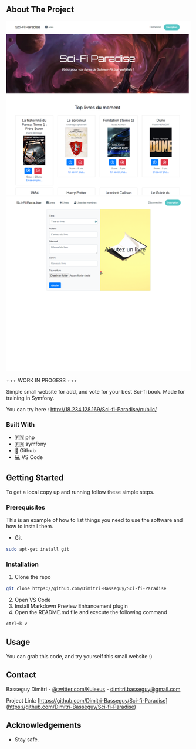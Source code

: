 ## About The Project

![screen-shot-sci-fi-paradise1](https://github.com/Dimitri-Basseguy/Sci-fi-Paradise/blob/master/docs/screen-shot-1.png)
![screen-shot-sci-fi-paradise2](https://github.com/Dimitri-Basseguy/Sci-fi-Paradise/blob/master/docs/screen-shot-2.png)

+++ WORK IN PROGESS +++ 

Simple small website for add, and vote for your best Sci-fi book. Made for training in Symfony.

You can try here : http://18.234.128.169/Sci-fi-Paradise/public/

### Built With

* :fr: php
* :fr: symfony
* 🐙 Github
* 💻 VS Code

<!-- GETTING STARTED -->
## Getting Started

To get a local copy up and running follow these simple steps.

### Prerequisites

This is an example of how to list things you need to use the software and how to install them.
* Git
```sh
sudo apt-get install git
```

### Installation
 
1. Clone the repo
```sh
git clone https://github.com/Dimitri-Basseguy/Sci-fi-Paradise
```
2. Open VS Code
3. Install Markdown Preview Enhancement plugin
3. Open the README.md file and execute the following command
```sh
ctrl+k v
```


<!-- USAGE EXAMPLES -->
## Usage

You can grab this code, and try yourself this small website :)


<!-- CONTACT -->
## Contact

Basseguy Dimitri - [@twitter.com/Kulexus](https://twitter.com/Kulexus) - dimitri.basseguy@gmail.com

Project Link: [https://github.com/Dimitri-Basseguy/Sci-fi-Paradise](https://github.com/Dimitri-Basseguy/Sci-fi-Paradise)



<!-- ACKNOWLEDGEMENTS -->
## Acknowledgements

* Stay safe.